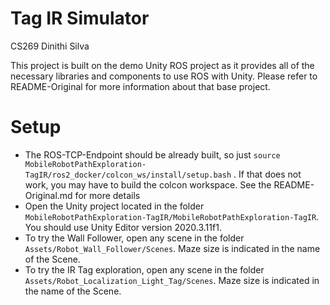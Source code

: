 # Tag IR Simulator

CS269
Dinithi Silva

This project is built on the demo Unity ROS project as it provides all of the necessary libraries and components to use ROS with Unity. Please refer to README-Original for more information about that base project.

# Setup

* The ROS-TCP-Endpoint should be already built, so just `source MobileRobotPathExploration-TagIR/ros2_docker/colcon_ws/install/setup.bash` . If that does not work, you may have to build the colcon workspace. See the README-Original.md for more details
* Open the Unity project located in the folder `MobileRobotPathExploration-TagIR/MobileRobotPathExploration-TagIR`. You should use Unity Editor version 2020.3.11f1.
* To try the Wall Follower, open any scene in the folder `Assets/Robot_Wall_Follower/Scenes`. Maze size is indicated in the name of the Scene.
* To try the IR Tag exploration, open any scene in the folder `Assets/Robot_Localization_Light_Tag/Scenes`. Maze size is indicated in the name of the Scene.
